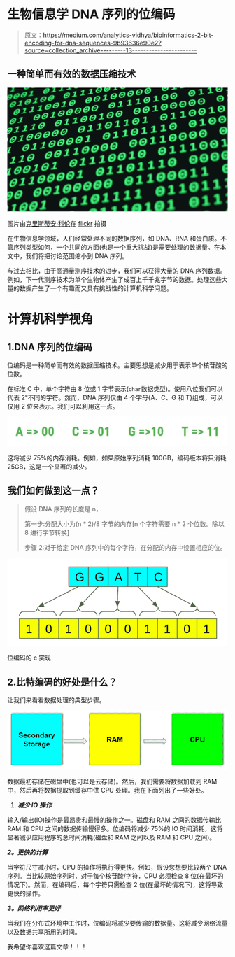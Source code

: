 # 生物信息学 DNA 序列的位编码

> 原文：<https://medium.com/analytics-vidhya/bioinformatics-2-bit-encoding-for-dna-sequences-9b93636e90e2?source=collection_archive---------13----------------------->

## 一种简单而有效的数据压缩技术

![](img/16889b25ec25baa1aa09167432cb2d51.png)

图片由[克里斯蒂安·科伦](https://www.flickr.com/photos/christiaancolen/)在 [flickr](https://www.flickr.com/) 拍摄

在生物信息学领域，人们经常处理不同的数据序列，如 DNA、RNA 和蛋白质。不管序列类型如何，一个共同的方面(也是一个重大挑战)是需要处理的数据量。在本文中，我们将把讨论范围缩小到 DNA 序列。

与过去相比，由于高通量测序技术的进步，我们可以获得大量的 DNA 序列数据。例如，下一代测序技术为单个生物体产生了成百上千千兆字节的数据。处理这些大量的数据产生了一个有趣而又具有挑战性的计算机科学问题。

# 计算机科学视角

## 1.DNA 序列的位编码

位编码是一种简单而有效的数据压缩技术。主要思想是减少用于表示单个核苷酸的位数。

在标准 C 中，单个字符由 8 位或 1 字节表示(`char`数据类型)。使用八位我们可以代表 2⁸不同的字符。然而，DNA 序列仅由 4 个字母{A、C、G 和 T}组成，可以仅用 2 位来表示。我们可以利用这一点。

![](img/deaccbeb6f73e9f9daecad59294a35b3.png)

这将减少 75%的内存消耗。例如，如果原始序列消耗 100GB，编码版本将只消耗 25GB，这是一个显著的减少。

## 我们如何做到这一点？

> 假设 DNA 序列的长度是 n，
> 
> 第一步:分配大小为(n * 2)/8 字节的内存[n 个字符需要 n * 2 个位数。除以 8 进行字节转换]
> 
> 步骤 2:对于给定 DNA 序列中的每个字符，在分配的内存中设置相应的位。

![](img/eb6eaf7744776aebb0e9d0415749f64b.png)

位编码的 c 实现

## 2.比特编码的好处是什么？

让我们来看看数据处理的典型步骤。

![](img/dd63c57bd80132aab4d9c71453bc4f5b.png)

数据最初存储在磁盘中(也可以是云存储)。然后，我们需要将数据加载到 RAM 中，然后再将数据提取到缓存中供 CPU 处理。我在下面列出了一些好处。

1.  ***减少 IO 操作***

输入/输出(IO)操作是最昂贵和最慢的操作之一。磁盘和 RAM 之间的数据传输比 RAM 和 CPU 之间的数据传输慢得多。位编码将减少 75%的 IO 时间消耗，这将显著减少应用程序的总时间消耗(磁盘和 RAM 之间以及 RAM 和 CPU 之间)。

***2。更快的计算***

当字符尺寸减小时，CPU 的操作将执行得更快。例如，假设您想要比较两个 DNA 序列。当比较原始序列时，对于每个核苷酸/字符，CPU 必须检查 8 位(在最坏的情况下)。然而，在编码后，每个字符只需检查 2 位(在最坏的情况下)，这将导致更快的操作。

***3。网络利用率更好***

当我们在分布式环境中工作时，位编码将减少要传输的数据量。这将减少网络流量以及数据共享所用的时间。

我希望你喜欢这篇文章！！！